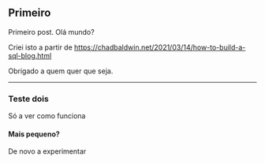 ## Primeiro

Primeiro post. Olá mundo? 

Criei isto a partir de https://chadbaldwin.net/2021/03/14/how-to-build-a-sql-blog.html 

Obrigado a quem quer que seja.


---

### Teste dois

Só a ver como funciona

#### Mais pequeno?

De novo a experimentar
